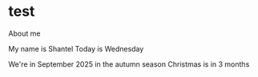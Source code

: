 # test

About me

My name is Shantel 
Today is Wednesday

We're in September 2025 in the autumn season
Christmas is in 3 months
